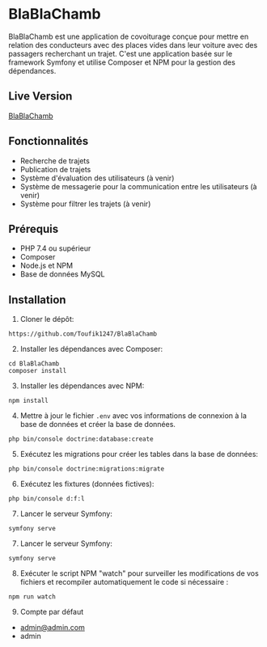 # BlaBlaChamb

BlaBlaChamb est une application de covoiturage conçue pour mettre en relation des conducteurs avec des places vides dans leur voiture avec des passagers recherchant un trajet. C'est une application basée sur le framework Symfony et utilise Composer et NPM pour la gestion des dépendances.

## Live Version

[BlaBlaChamb](http://vps-a67a6a1e.vps.ovh.net/)

## Fonctionnalités

- Recherche de trajets
- Publication de trajets
- Système d'évaluation des utilisateurs (à venir)
- Système de messagerie pour la communication entre les utilisateurs (à venir)
- Système pour filtrer les trajets (à venir)

## Prérequis

- PHP 7.4 ou supérieur
- Composer
- Node.js et NPM
- Base de données MySQL

## Installation

1. Cloner le dépôt:

```
https://github.com/Toufik1247/BlaBlaChamb
```

2. Installer les dépendances avec Composer:

```
cd BlaBlaChamb
composer install
```


3. Installer les dépendances avec NPM:

```
npm install
```


4. Mettre à jour le fichier `.env` avec vos informations de connexion à la base de données et créer la base de données.

```
php bin/console doctrine:database:create
```

5. Exécutez les migrations pour créer les tables dans la base de données:

```
php bin/console doctrine:migrations:migrate
```

6. Exécutez les fixtures (données fictives):

```
php bin/console d:f:l
```


7. Lancer le serveur Symfony:

```
symfony serve
```

7. Lancer le serveur Symfony:

```
symfony serve
```

8. Exécuter le script NPM "watch" pour surveiller les modifications de vos fichiers et recompiler automatiquement le code si nécessaire :

```
npm run watch
```

9. Compte par défaut

- admin@admin.com
- admin